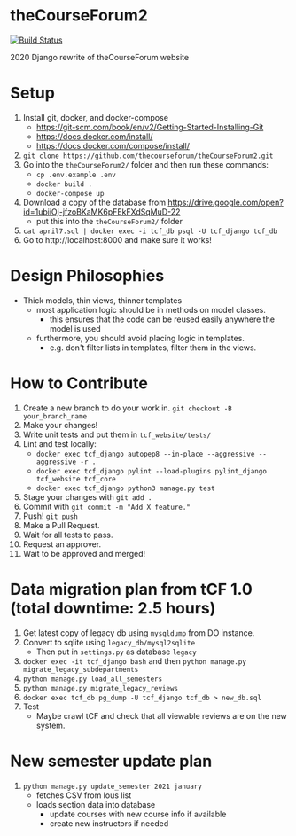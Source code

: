 # theCourseForum2
[![Build Status](https://travis-ci.com/thecourseforum/theCourseForum2.svg?branch=master)](https://travis-ci.com/thecourseforum/theCourseForum2)

2020 Django rewrite of theCourseForum website

# Setup
1. Install git, docker, and docker-compose
    - https://git-scm.com/book/en/v2/Getting-Started-Installing-Git
    - https://docs.docker.com/install/
    - https://docs.docker.com/compose/install/
2. `git clone https://github.com/thecourseforum/theCourseForum2.git`
3. Go into the `theCourseForum2/` folder and then run these commands:
    - `cp .env.example .env`
    - `docker build .`
    - `docker-compose up`
4. Download a copy of the database from https://drive.google.com/open?id=1ubiiOj-jfzoBKaMK6pFEkFXdSqMuD-22
    - put this into the `theCourseForum2/` folder
5. `cat april7.sql | docker exec -i tcf_db psql -U tcf_django tcf_db`
6. Go to http://localhost:8000 and make sure it works!

# Design Philosophies
- Thick models, thin views, thinner templates
    - most application logic should be in methods on model classes.
        - this ensures that the code can be reused easily anywhere the model is used
    - furthermore, you should avoid placing logic in templates.
        - e.g. don't filter lists in templates, filter them in the views.

# How to Contribute
1. Create a new branch to do your work in. `git checkout -B your_branch_name`
2. Make your changes!
3. Write unit tests and put them in `tcf_website/tests/`
4. Lint and test locally:
    - `docker exec tcf_django autopep8 --in-place --aggressive --aggressive -r .`
    - `docker exec tcf_django pylint --load-plugins pylint_django tcf_website tcf_core`
    - `docker exec tcf_django python3 manage.py test`
4. Stage your changes with `git add .`
5. Commit with `git commit -m "Add X feature."`
6. Push! `git push`
7. Make a Pull Request.
8. Wait for all tests to pass.
9. Request an approver.
10. Wait to be approved and merged!

# Data migration plan from tCF 1.0 (total downtime: 2.5 hours)
1. Get latest copy of legacy db using `mysqldump` from DO instance.
2. Convert to sqlite using `legacy_db/mysql2sqlite`
    - Then put in `settings.py` as database `legacy`
3. `docker exec -it tcf_django bash` and then `python manage.py migrate_legacy_subdepartments`
4. `python manage.py load_all_semesters`
5. `python manage.py migrate_legacy_reviews`
6. `docker exec tcf_db pg_dump -U tcf_django tcf_db > new_db.sql`
7. Test
    - Maybe crawl tCF and check that all viewable reviews are on the new system.

# New semester update plan
1. `python manage.py update_semester 2021 january`
    - fetches CSV from lous list
    - loads section data into database
        - update courses with new course info if available
        - create new instructors if needed